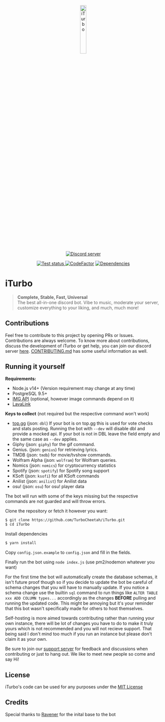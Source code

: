 <div align="center">
  <br />
  <p>
    <a href="https://iturbo.cc"> <img src="https://i.imgur.com/PmZlnHw.png" width="20%" alt="iTurbo" /> </a>
  </p>
  <p>
    <a href="https://iturbo.cc/invite"> <img src="https://discordapp.com/api/guilds/183336666323353600/embed.png" alt="Discord server" /> </a>
  </p>
  <p>
    <a href="https://github.com/TurboCheetah/iTurbo/actions"> <img src="https://github.com/TurboCheetah/iTurbo/actions/workflows/main.yml/badge.svg" alt="Test status" /> </a>
    <a href="https://www.codefactor.io/repository/github/TurboCheetah/iTurbo"><img src="https://www.codefactor.io/repository/github/TurboCheetah/iTurbo/badge" alt="CodeFactor" /></a>
    <a href="https://david-dm.org/"><img src="https://img.shields.io/david/TurboCheetah/iTurbo.svg?maxAge=3600" alt="Dependencies" /></a>
  </p>
</div>

# **iTurbo**

>__**Complete, Stable, Fast, Universal**__  
> The best all-in-one discord bot. Vibe to music, moderate your server, customize everything to your liking, and much, much more!

## Contributions

Feel free to contribute to this project by opening PRs or Issues. Contributions are always welcome.
To know more about contributions, discuss the development of iTurbo or get help, you can join our discord server [here](https://iturbo.cc/invite). [CONTRIBUTING.md](CONTRIBUTING.md) has some useful information as well.

## Running it yourself
**Requirements:**
- Node.js v14+ (Version requirement may change at any time)
- PostgreSQL 9.5+
- [IMG API](https://github.com/pollen5/img-api) (optional, however image commands depend on it)
- [LavaLink](https://github.com/freyacodes/Lavalink)

**Keys to collect** (not required but the respective command won't work)
- [top.gg](https://top.gg) (json: `dbl`) If your bot is on top.gg this is used for vote checks and stats posting. Running the bot with `--dev` will disable dbl and provide a mocked api. If your bot is not in DBL leave the field empty and the same case as `--dev` applies.
- Giphy (json: `giphy`) for the gif command.
- Genius. (json: `genius`) for retrieving lyrics.
- TMDB (json: `tmdb`) for movie/tvshow commands.
- Wolfram Alpha (json: `wolfram`) for Wolfram queries.
- Nomics (json: `nomics`) for cryptocurrency statistics
- Spotify (json: `spotify`) for Spotify song support
- KSoft (json: `ksofi`) for all KSoft commands
- Anilist (json: `anilist`) for Anilist data
- osu! (json: `osu`) for osu! player data 

The bot will run with some of the keys missing but the respective commands are not guarded and will throw errors.

Clone the repository or fetch it however you want:
```sh
$ git clone https://github.com/TurboCheetah/iTurbo.git
$ cd iTurbo
```
Install dependencies
```sh
$ yarn install
```
Copy `config.json.example` to `config.json` and fill in the fields.

Finally run the bot using `node index.js` (use pm2/nodemon whatever you want)

For the first time the bot will automatically create the database schemas, it isn't future proof though so if you decide to update the bot be careful of schema changes that you will have to manually update. If you notice a schema change use the builtin `sql` command to run things like `ALTER TABLE xxx ADD COLUMN types...` accordingly as the changes **BEFORE** pulling and running the updated code. This might be annoying but it's your reminder that this bot wasn't specifically made for others to host themselves.

Self-hosting is more aimed towards contributing rather than running your own instance, there will be lot of changes you have to do to make it truly yours which is not recommended and you will not recieve support. That being said I don't mind too much if you run an instance but please don't claim it as your own.

Be sure to join our [support server](https://iturbo.cc/support) for feedback and discussions when contributing or just to hang out. We like to meet new people so come and say Hi!

## License
iTurbo's code can be used for any purposes under the [MIT License](LICENSE)

## Credits
Special thanks to [Ravener](https://github.com/ravener) for the inital base to the bot